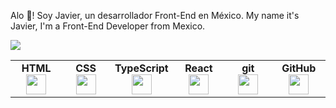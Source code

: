 Alo 👋! Soy Javier, un desarrollador Front-End en México. My name it's Javier,
I'm a Front-End Developer from Mexico.

<img
  src="https://github-readme-stats.vercel.app/api/top-langs?username=javchz&layout=compact"
/>

<table>
  <tbody>
    <tr valign="top">
      <td width="80px" align="center">
        <span><strong>HTML</strong></span
        ><br />
        <img
          height="32"
          src="https://cdn.jsdelivr.net/gh/devicons/devicon/icons/html5/html5-original.svg"
        />
      </td>
      <td width="80px" align="center">
        <span><strong>CSS</strong></span
        ><br />
        <img
          height="32px"
          src="https://cdn.jsdelivr.net/gh/devicons/devicon/icons/css3/css3-original.svg"
        />
      </td>
              <td width="80px" align="center">
        <span><strong>TypeScript</strong></span
        ><br />
        <img
          height="32"
          src="https://cdn.jsdelivr.net/gh/devicons/devicon@latest/icons/typescript/typescript-original.svg"
        />
      </td>
      <td width="80px" align="center">
        <span><strong>React</strong></span
        ><br />
        <img
          height="32px"
          src="https://cdn.jsdelivr.net/gh/devicons/devicon/icons/react/react-original.svg"
        />
      </td>
      <td width="80px" align="center">
        <span><strong>git</strong></span
        ><br />
        <img
          height="32px"
          src="https://cdn.jsdelivr.net/gh/devicons/devicon/icons/git/git-plain.svg"
        />
      </td>
      <td width="80px" align="center">
        <span><strong>GitHub</strong></span
        ><br />
        <img
          height="32px"
          src="https://cdn.jsdelivr.net/gh/devicons/devicon/icons/github/github-original.svg"
        />
      </td>
    </tr>
  </tbody>
</table>
